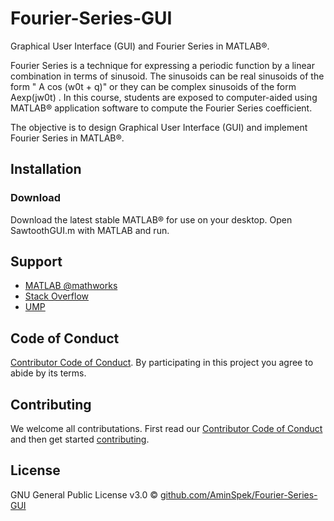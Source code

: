 # Fourier-Series-GUI
Graphical User Interface (GUI) and Fourier Series in MATLAB®.

Fourier Series is a technique for expressing a periodic function by a linear combination in terms of sinusoid. The sinusoids can be real sinusoids of the form " A cos (w0t + q)" or they can be complex sinusoids of the form Aexp(jw0t) . In this course, students are exposed to computer-aided using MATLAB® application software to compute the Fourier Series coefficient.

The objective is to design Graphical User Interface (GUI) and implement Fourier Series in MATLAB®.

## Installation

### Download
Download the latest stable MATLAB® for use on your desktop.
Open SawtoothGUI.m with MATLAB and run.


## Support

- [MATLAB @mathworks](https://www.mathworks.com/help/signal/ref/sawtooth.html)
- [Stack Overflow](https://stackoverflow.com/questions/tagged/matlab)
- [UMP](https://www.ump.edu.my)


## Code of Conduct

[Contributor Code of Conduct][CODE_OF_CONDUCT]. By participating in this project you agree to abide by its terms.

## Contributing

We welcome all contributations. First read our [Contributor Code of Conduct][CODE_OF_CONDUCT] and then get started [contributing][CONTRIBUTING].

## License

GNU General Public License v3.0 © [github.com/AminSpek/Fourier-Series-GUI][github]



[release]: https://github.com/AminSpek/Fourier-Series-GUI
[website]: https://github.com/AminSpek/Fourier-Series-GUI
[github]: https://github.com/AminSpek/Fourier-Series-GUI
[USAGE]: ./USAGE.md
[CHANGELOG]: ./CHANGELOG.md
[CODE_OF_CONDUCT]: ./CODE_OF_CONDUCT.md
[CONTRIBUTING]: ./CONTRIBUTING.md
